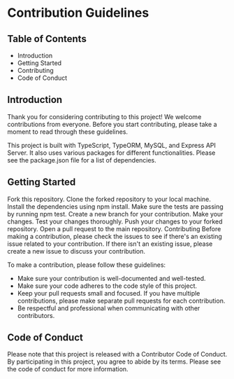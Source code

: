 # Contribution Guidelines
## Table of Contents
* Introduction
* Getting Started
* Contributing
* Code of Conduct
## Introduction
Thank you for considering contributing to this project! We welcome contributions from everyone. Before you start contributing, please take a moment to read through these guidelines.

This project is built with TypeScript, TypeORM, MySQL, and Express API Server. It also uses various packages for different functionalities. Please see the package.json file for a list of dependencies.

## Getting Started
Fork this repository.
Clone the forked repository to your local machine.
Install the dependencies using npm install.
Make sure the tests are passing by running npm test.
Create a new branch for your contribution.
Make your changes.
Test your changes thoroughly.
Push your changes to your forked repository.
Open a pull request to the main repository.
Contributing
Before making a contribution, please check the issues to see if there's an existing issue related to your contribution. If there isn't an existing issue, please create a new issue to discuss your contribution.

To make a contribution, please follow these guidelines:

* Make sure your contribution is well-documented and well-tested.
* Make sure your code adheres to the code style of this project.
* Keep your pull requests small and focused. If you have multiple contributions, please make separate pull requests for each contribution.
* Be respectful and professional when communicating with other contributors.
## Code of Conduct
Please note that this project is released with a Contributor Code of Conduct. By participating in this project, you agree to abide by its terms. Please see the code of conduct for more information.
